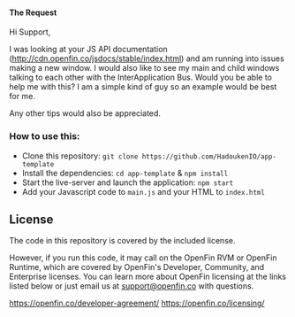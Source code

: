 #### The Request

Hi Support,

I was looking at your JS API documentation (http://cdn.openfin.co/jsdocs/stable/index.html) and am running into issues making a new window.  I would also like to see my main and child windows talking to each other with the InterApplication Bus. Would you be able to help me with this?  I am a simple kind of guy so an example would be best for me.  

Any other tips would also be appreciated.

### How to use this:

* Clone this repository: `git clone https://github.com/HadoukenIO/app-template`
* Install the dependencies: `cd app-template` & `npm install`
* Start the live-server and launch the application: `npm start`
* Add your Javascript code to `main.js` and your HTML to `index.html`

## License
The code in this repository is covered by the included license.

However, if you run this code, it may call on the OpenFin RVM or OpenFin Runtime, which are covered by OpenFin's Developer, Community, and Enterprise licenses. You can learn more about OpenFin licensing at the links listed below or just email us at support@openfin.co with questions.

https://openfin.co/developer-agreement/
https://openfin.co/licensing/
